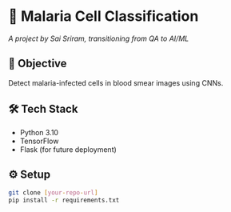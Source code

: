 # 🦠 Malaria Cell Classification  
*A project by Sai Sriram, transitioning from QA to AI/ML*  

## 🎯 Objective  
Detect malaria-infected cells in blood smear images using CNNs.  

## 🛠️ Tech Stack  
- Python 3.10  
- TensorFlow  
- Flask (for future deployment)  

## ⚙️ Setup  
```bash  
git clone [your-repo-url]  
pip install -r requirements.txt  
